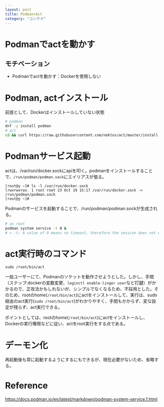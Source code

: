 ```yaml
---
layout: post
title: Podman+Act
category: "コンテナ"
---
```


# Podmanでactを動かす

## モチベーション

- Podmanでactを動かす：Dockerを使用しない

# Podman, actインストール

前提として、Dockerはインストールしていない状態

```sh
# podman
dnf -y install podman
# act
cd && curl https://raw.githubusercontent.com/nektos/act/master/install.sh | sudo bash
```

# Podmanサービス起動

actは、/var/run/docker.sockにapiを叩く。podmanをインストールすることで、`/run/podman/podman.sock`にエイリアスが張る。

```
[root@y ~]# ls -l /var/run/docker.sock
lrwxrwxrwx. 1 root root 23 Oct 19 15:17 /var/run/docker.sock -> /run/podman/podman.sock
[root@y ~]# 
```

Podmanのサービスを起動することで、/run/podman/podman.sockが生成される。

```sh
# as root
podman system service -t 0 &
# > -t: A value of 0 means no timeout, therefore the session does not expire.
```

# act実行時のコマンド

`sudo /root/bin/act`

一般ユーザーにて、Podmanのソケットを動作させようとした。しかし、手間（ステップ:dockerの変数変更、`loginctl enable-linger user`など打鍵）がかかるので、正攻法かもしれないが、シンプルでなくなるため、不採用とした。そのため、rootのhome(`/root/bin/act`)にactをインストールして、実行は、sudo経由のact実行(`sudo /root/bin/act`)がわかりやすく、手間もかからず、変な設定が残らず、act実行できる。

ポイントとしては、rootのhome(`/root/bin/act`)にactをインストールし、Dockerの実行権限などに従い、actをroot実行をする点である。

# デーモン化

再起動後も常に起動するようにするにもできるが、現在必要がないため、省略する。

# Reference

<https://docs.podman.io/en/latest/markdown/podman-system-service.1.html>
